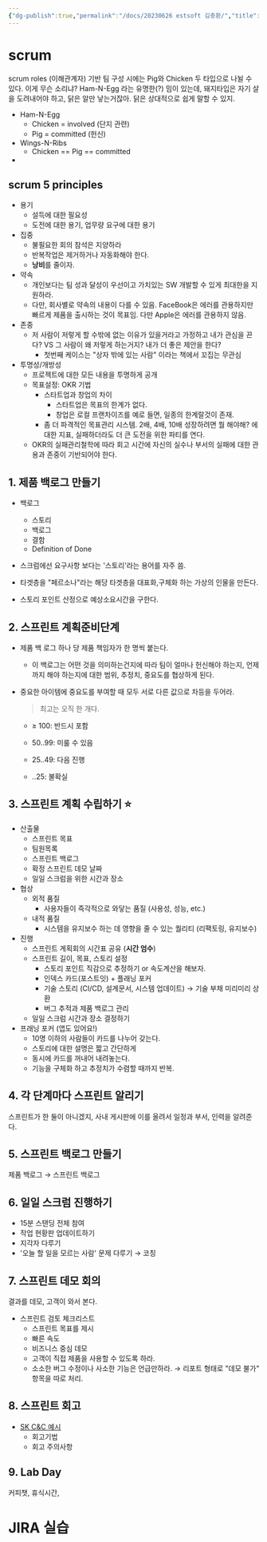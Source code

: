 ```yaml
---
{"dg-publish":true,"permalink":"/docs/20230626 estsoft 김충환/","title":"20230626 estsoft 김충환"}
---
```



# scrum

scrum roles (이해관계자) 기반 팀 구성 시에는 Pig와 Chicken 두 타입으로 나뉠 수 있다. 이게 무슨 소리냐? Ham-N-Egg 라는 유명한(?) 밈이 있는데, 돼지타입은 자기 살을 도려내어야 하고, 닭은 알만 낳는거잖아. 닭은 상대적으로 쉽게 말할 수 있지. 
- Ham-N-Egg
	- Chicken = involved (단지 관련)
	- Pig = committed (헌신)
- Wings-N-Ribs
	- Chicken == Pig == committed
- 

## scrum 5 principles

- 용기
	- 설득에 대한 필요성
	- 도전에 대한 용기, 업무량 요구에 대한 용기
- 집중
	- 불필요한 회의 참석은 지양하라
	- 반복작업은 제거하거나 자동화해야 한다.
	- **낭비**를 줄이자.
- 약속
	- 개인보다는 팀 성과 달성이 우선이고 가치있는 SW 개발할 수 있게 최대한을 지원하라.
	- 다만, 회사별로 약속의 내용이 다를 수 있음. FaceBook은 에러를 관용하지만 빠르게 제품을 출시하는 것이 목표임. 다만 Apple은 에러를 관용하지 않음.
- 존중
	- 저 사람이 저렇게 할 수밖에 없는 이유가 있을거라고 가정하고 내가 관심을 끈다? VS 그 사람이 왜 저렇게 하는거지? 내가 더 좋은 제안을 한다?
		- 첫번째 케이스는 "상자 밖에 있는 사람" 이라는 책에서 꼬집는 무관심
- 투명성/개방성
	- 프로젝트에 대한 모든 내용을 투명하게 공개
	- 목표설정: OKR 기법
		- 스타트업과 창업의 차이
			- 스타트업은 목표의 한계가 없다. 
			- 창업은 로컬 프랜차이즈를 예로 들면, 일종의 한계랄것이 존재.
		- 좀 더 파격적인 목표관리 시스템. 2배, 4배, 10배 성장하려면 뭘 해야해? 에 대한 지표, 실패하더라도 더 큰 도전을 위한 파티를 연다.
	- OKR의 실패관리철학에 따라 회고 시간에 자신의 실수나 부서의 실패에 대한 관용과 존중이 기반되어야 한다.

## 1. 제품 백로그 만들기

- 백로그
	- 스토리
	- 백로그
	- 결함
	- Definition of Done

- 스크럼에선 요구사항 보다는 '스토리'라는 용어를 자주 씀. 
- 타겟층을 "페르소나"라는 해당 타겟층을 대표화,구체화 하는 가상의 인물을 만든다.
- 스토리 포인트 산정으로 예상소요시간을 구한다.

## 2. 스프린트 계획준비단계

- 제품 백 로그 하나 당 제품 책임자가 한 명씩 붙는다.
	- 이 백로그는 어떤 것을 의미하는건지에 따라 팀이 얼마나 헌신해야 하는지, 언제까지 해야 하는지에 대한 범위, 추정치, 중요도를 협상하게 된다.
- 중요한 아이템에 중요도를 부여할 때 모두 서로 다른 값으로 차등을 두어라.

	> 최고는 오직 한 개다. 
	- ≥ 100: 반드시 포함

	- 50..99: 미룰 수 있음
	- 25..49: 다음 진행
	- ..25: 불확실

## 3. 스프린트 계획 수립하기 ⭐️

- 산출물
	- 스프린트 목표
	- 팀원목록
	- 스프린트 백로그
	- 확정 스프린트 데모 날짜
	- 일일 스크럼을 위한 시간과 장소
- 협상
	- 외적 품질
		- 사용자들이 즉각적으로 와닿는 품질 (사용성, 성능, etc.)
	- 내적 품질
		- 시스템을 유지보수 하는 데 영향을 줄 수 있는 퀄리티 (리팩토링, 유지보수)
- 진행
	- 스프린트 계획회의 시간표 공유 (**시간 엄수**)
	- 스프린트 길이, 목표, 스토리 설정
		- 스토리 포인트 직감으로 추정하기 or 속도계산을 해보자.
		- 인덱스 카드(포스트잇) + 플래닝 포커
		- 기술 스토리 (CI/CD, 설계문서, 시스템 업데이트) → 기술 부채 미리미리 상환
		- 버그 추적과 제품 백로그 관리
	- 일일 스크럼 시간과 장소 결정하기
- 프래닝 포커 (앱도 있어요!)
	- 10명 이하의 사람들이 카드를 나누어 갖는다.
	- 스토리에 대한 설명은 짧고 간단하게
	- 동시에 카드를 꺼내어 내려놓는다.
	- 기능을 구체화 하고 추정치가 수렴할 때까지 반복.

## 4. 각 단계마다 스프린트 알리기

스프린트가 한 둘이 아니겠지, 사내 게시판에 이를 올려서 일정과 부서, 인력을 알려준다.

## 5. 스프린트 백로그 만들기

제품 백로그 → 스프린트 백로그

## 6. 일일 스크럼 진행하기

- 15분 스탠딩 전체 참여
- 작업 현황판 업데이트하기
- 지각자 다루기
- '오늘 할 일을 모르는 사람' 문제 다루기 → 코칭

## 7. 스프린트 데모 회의

결과를 데모, 고객이 와서 본다. 

- 스프린트 검토 체크리스트
	- 스프린트 목표를 제시
	- 빠른 속도
	- 비즈니스 중심 데모
	- 고객이 직접 제품을 사용할 수 있도록 하라.
	- 소소한 버그 수정이나 사소한 기능은 언급만하라. → 리포트 형태로 "데모 불가" 항목을 따로 처리.

## 8. 스프린트 회고

- [SK C&C 예시](https://engineering-skcc.github.io/agile-quickguide/Agile-QuickGuide14-%EC%8A%A4%ED%94%84%EB%A6%B0%ED%8A%B8%ED%9A%8C%EA%B3%A0/)
	- 회고기법
	- 회고 주의사항

## 9. Lab Day 

커피챗, 휴식시간,

# JIRA 실습
